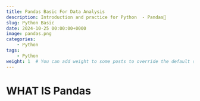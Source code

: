 ```yaml
---
title: Pandas Basic For Data Analysis
description: Introduction and practice for Python  - Pandas🐼
slug: Python Basic
date: 2024-10-25 00:00:00+0000
image: pandas.png
categories:
    - Python
tags:
    - Python
weight: 1  # You can add weight to some posts to override the default sorting (date descending)
---
```


# **WHAT IS Pandas**
